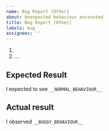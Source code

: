 ```yaml
---
name: Bug Report [Other]
about: Unexpected behaviour encounted
title: Bug Report [Other]
labels: bug
assignees: ''
---
```


1.
2. ...

## Expected Result

I expected to see `__NORMAL_BEHAVIOUR__`

## Actual result

I observed `__BUGGY_BEHAVIOUR__`
